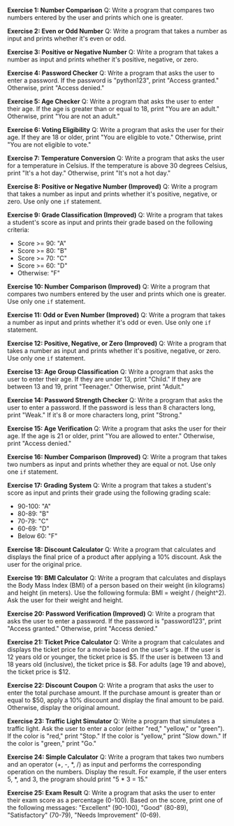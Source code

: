 

**Exercise 1: Number Comparison**
Q: Write a program that compares two numbers entered by the user and prints which one is greater.



**Exercise 2: Even or Odd Number**
Q: Write a program that takes a number as input and prints whether it's even or odd.



**Exercise 3: Positive or Negative Number**
Q: Write a program that takes a number as input and prints whether it's positive, negative, or zero.



**Exercise 4: Password Checker**
Q: Write a program that asks the user to enter a password. If the password is "python123", print "Access granted." Otherwise, print "Access denied."


**Exercise 5: Age Checker**
Q: Write a program that asks the user to enter their age. If the age is greater than or equal to 18, print "You are an adult." Otherwise, print "You are not an adult."





**Exercise 6: Voting Eligibility**
Q: Write a program that asks the user for their age. If they are 18 or older, print "You are eligible to vote." Otherwise, print "You are not eligible to vote."



**Exercise 7: Temperature Conversion**
Q: Write a program that asks the user for a temperature in Celsius. If the temperature is above 30 degrees Celsius, print "It's a hot day." Otherwise, print "It's not a hot day."


**Exercise 8: Positive or Negative Number (Improved)**
Q: Write a program that takes a number as input and prints whether it's positive, negative, or zero. Use only one `if` statement.



**Exercise 9: Grade Classification (Improved)**
Q: Write a program that takes a student's score as input and prints their grade based on the following criteria:
- Score >= 90: "A"
- Score >= 80: "B"
- Score >= 70: "C"
- Score >= 60: "D"
- Otherwise: "F"



**Exercise 10: Number Comparison (Improved)**
Q: Write a program that compares two numbers entered by the user and prints which one is greater. Use only one `if` statement.






**Exercise 11: Odd or Even Number (Improved)**
Q: Write a program that takes a number as input and prints whether it's odd or even. Use only one `if` statement.



**Exercise 12: Positive, Negative, or Zero (Improved)**
Q: Write a program that takes a number as input and prints whether it's positive, negative, or zero. Use only one `if` statement.



**Exercise 13: Age Group Classification**
Q: Write a program that asks the user to enter their age. If they are under 13, print "Child." If they are between 13 and 19, print "Teenager." Otherwise, print "Adult."



**Exercise 14: Password Strength Checker**
Q: Write a program that asks the user to enter a password. If the password is less than 8 characters long, print "Weak." If it's 8 or more characters long, print "Strong."



**Exercise 15: Age Verification**
Q: Write a program that asks the user for their age. If the age is 21 or older, print "You are allowed to enter." Otherwise, print "Access denied."





**Exercise 16: Number Comparison (Improved)**
Q: Write a program that takes two numbers as input and prints whether they are equal or not. Use only one `if` statement.



**Exercise 17: Grading System**
Q: Write a program that takes a student's score as input and prints their grade using the following grading scale:
- 90-100: "A"
- 80-89: "B"
- 70-79: "C"
- 60-69: "D"
- Below 60: "F"



**Exercise 18: Discount Calculator**
Q: Write a program that calculates and displays the final price of a product after applying a 10% discount. Ask the user for the original price.



**Exercise 19: BMI Calculator**
Q: Write a program that calculates and displays the Body Mass Index (BMI) of a person based on their weight (in kilograms) and height (in meters). Use the following formula: BMI = weight / (height^2). Ask the user for their weight and height.



**Exercise 20: Password Verification (Improved)**
Q: Write a program that asks the user to enter a password. If the password is "password123", print "Access granted." Otherwise, print "Access denied."





**Exercise 21: Ticket Price Calculator**
Q: Write a program that calculates and displays the ticket price for a movie based on the user's age. 
If the user is 12 years old or younger, the ticket price is $5.
If the user is between 13 and 18 years old (inclusive), the ticket price is $8. For adults (age 19 and above), the ticket price is $12.



**Exercise 22: Discount Coupon**
Q: Write a program that asks the user to enter the total purchase amount. If the purchase amount is greater than or equal to $50, apply a 10% discount and display the final amount to be paid. Otherwise, display the original amount.



**Exercise 23: Traffic Light Simulator**
Q: Write a program that simulates a traffic light. Ask the user to enter a color (either "red," "yellow," or "green"). If the color is "red," print "Stop." If the color is "yellow," print "Slow down." If the color is "green," print "Go."



**Exercise 24: Simple Calculator**
Q: Write a program that takes two numbers and an operator (+, -, *, /) as input and performs the corresponding operation on the numbers. Display the result. For example, if the user enters 5, *, and 3, the program should print "5 * 3 = 15."



**Exercise 25: Exam Result**
Q: Write a program that asks the user to enter their exam score as a percentage (0-100). Based on the score, print one of the following messages: "Excellent" (90-100), "Good" (80-89), "Satisfactory" (70-79), "Needs Improvement" (0-69).




